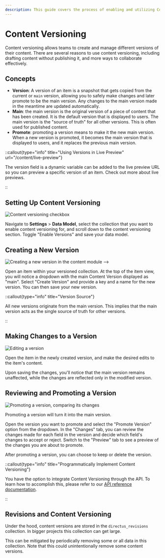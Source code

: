 ```yaml
---
description: This guide covers the process of enabling and utilizing Content Versioning in Directus.
---
```


# Content Versioning

Content versioning allows teams to create and manage different versions of their content. There are several reasons to
use content versioning, including drafting content without publishing it, and more ways to collaborate effectively.

## Concepts

- **Version**: A version of an item is a snapshot that gets copied from the current or `main` version, allowing you to safely make changes and later promote to be the main version. Any changes to the main version made in the meantime are updated automatically.
- **Main**: the main version is the original version of a piece of content that has been created. It is the default version that is displayed to users. The main version is the "source of truth" for all other versions. This is often used for published content.
- **Promote**: promoting a version means to make it the new main version. When a new version is promoted, it becomes the main version that is displayed to users, and it replaces the previous main version.


::callout{type="info" title="Using Versions in Live Preview" url="/content/live-preview"}

The version field is a dynamic variable can be added to the live preview URL so you can preview a specific version of an item. Check out more about live previews.

::

## Setting Up Content Versioning

![Content versioning checkbox](https://product-team.directus.app/assets/26a59b99-55e9-4185-83f3-f8945ace589e.webp)

Navigate to **Settings** > **Data Model**, select the collection that you want to enable content versioning for, and scroll down to the content versioning section. Toggle "Enable Versions" and save your data model.

## Creating a New Version

![Creating a new version in the content module](https://product-team.directus.app/assets/bb353039-325c-4e4e-afaa-98a9ce2032d7.webp) -->

Open an item within your versioned collection. At the top of the item view, you will notice a dropdown with the main Content Version displayed as "main". Select "Create Version" and provide a key and a name for the new version. You can then save your new version.

::callout{type="info" title="Version Source"}

All new versions originate from the main version. This implies that the main version acts as the single source of truth
for other versions.

::

## Making Changes to a Version

![Editing a version](https://product-team.directus.app/assets/03d58f08-491a-4d5a-9fd8-4c007d800b5b.webp)

Open the item in the newly created version, and make the desired edits to the item's content.

Upon saving the changes, you'll notice that the main version remains unaffected, while the changes are reflected only in the modified version.

## Reviewing and Promoting a Version

![Promoting a version, comparing its changes](https://product-team.directus.app/assets/2eef0c84-877c-43c3-9a15-72366f637f9e.webp)

Promoting a version will turn it into the main version.

Open the version you want to promote and select the "Promote Version" option from the dropdown. In the "Changes" tab, you can review the changes made for each field in the version and decide which field's changes to accept or reject. Switch to the "Preview" tab to see a preview of the changes you are about to promote. 

After promoting a version, you can choose to keep or delete the version.

::callout{type="info" title="Programmatically Implement Content Versioning"}

You have the option to integrate Content Versioning through the API. To learn how to accomplish this, please refer to
our [API reference documentation](/api#tag/versions).

::

## Revisions and Content Versioning

Under the hood, content versions are stored in the `directus_revisions` collection. In bigger projects this collection
can get large.

This can be mitigated by periodically removing some or all data in this collection. Note that this could
unintentionally remove some content versions.
